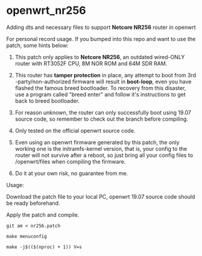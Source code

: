 # openwrt_nr256
Adding dts and necessary files to support **Netcore NR256** router in openwrt

For personal record usage. If you bumped into this repo and want to use the patch, some hints below:

1. This patch only applies to **Netcore NR256**, an outdated wired-ONLY router with RT3052F CPU, 8M NOR ROM and 64M SDR RAM.
  
2. This router has **tamper protection** in place, any attempt to boot from 3rd -party/non-authorized firmware will result in **boot-loop**, even you have flashed the famous breed bootloader. To recovery from this disaster, use a program called "breed enter" and follow it's instructions to get back to breed bootloader.
  
3. For reason unknown, the router can only successfully boot using 19.07 source code, so remember to check out the branch before compiling.
  
4. Only tested on the official openwrt source code.
  
5. Even using an openwrt firmware generated by this patch, the only working one is the initramfs-kernel version, that is, your config to the router will not survive after a reboot, so just bring all your config files to /openwrt/files when compiling the firmware.
  
6. Do it at your own risk, no guarantee from me.

Usage:

Download the patch file to your local PC, openwrt 19.07 source code should be ready beforehand.

Apply the patch and compile.

`git am < nr256.patch`

`make menuconfig`

`make -j$(($(nproc) + 1)) V=s`
